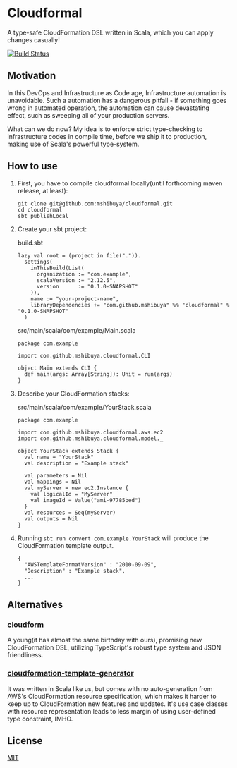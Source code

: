 # Cloudformal

A type-safe CloudFormation DSL written in Scala, which you can apply changes casually!

[![Build Status](https://travis-ci.org/mshibuya/cloudformal.svg?branch=master)](https://travis-ci.org/mshibuya/cloudformal)

## Motivation

In this DevOps and Infrastructure as Code age, Infrastructure automation is unavoidable. Such a automation has a dangerous pitfall - if something goes wrong in automated operation, the automation can cause devastating effect, such as sweeping all of your production servers.

What can we do now? My idea is to enforce strict type-checking to infrastructure codes in compile time, before we ship it to production, making use of Scala's powerful type-system.

## How to use

1. First, you have to compile cloudformal locally(until forthcoming maven release, at least):

    ```
    git clone git@github.com:mshibuya/cloudformal.git
    cd cloudformal
    sbt publishLocal
    ```

1. Create your sbt project:

    build.sbt
    ```
    lazy val root = (project in file(".")).
      settings(
        inThisBuild(List(
          organization := "com.example",
          scalaVersion := "2.12.5",
          version      := "0.1.0-SNAPSHOT"
        )),
        name := "your-project-name",
        libraryDependencies += "com.github.mshibuya" %% "cloudformal" % "0.1.0-SNAPSHOT"
      )
    ```

    src/main/scala/com/example/Main.scala
    ```
    package com.example

    import com.github.mshibuya.cloudformal.CLI

    object Main extends CLI {
      def main(args: Array[String]): Unit = run(args)
    }
    ```


1. Describe your CloudFormation stacks:

    src/main/scala/com/example/YourStack.scala
    ```
    package com.example

    import com.github.mshibuya.cloudformal.aws.ec2
    import com.github.mshibuya.cloudformal.model._

    object YourStack extends Stack {
      val name = "YourStack"
      val description = "Example stack"

      val parameters = Nil
      val mappings = Nil
      val myServer = new ec2.Instance {
        val logicalId = "MyServer"
        val imageId = Value("ami-97785bed")
      }
      val resources = Seq(myServer)
      val outputs = Nil
    }
    ```
1. Running `sbt run convert com.example.YourStack` will produce the CloudFormation template output.

    ```
    {
      "AWSTemplateFormatVersion" : "2010-09-09",
      "Description" : "Example stack",
      ...
    }
    ```

## Alternatives

### [cloudform](https://github.com/bright/cloudform)

A young(it has almost the same birthday with ours), promising new CloudFormation DSL, utilizing TypeScript's robust type system and JSON friendliness.

### [cloudformation-template-generator](https://github.com/MonsantoCo/cloudformation-template-generator)

It was written in Scala like us, but comes with no auto-generation from AWS's CloudFormation resource specification, which makes it harder to keep up to CloudFormation new features and updates.
It's use case classes with resource representation leads to less margin of using user-defined type constraint, IMHO.

## License

[MIT](./LICENSE.md)
